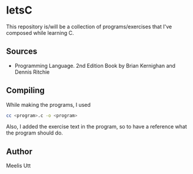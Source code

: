 # letsC

This repository is/will be a collection of programs/exercises that I've composed while learning C.

## Sources

* Programming Language. 2nd Edition Book by Brian Kernighan and Dennis Ritchie

## Compiling

While making the programs, I used

```sh
cc <program>.c -o <program>
```

Also, I added the exercise text in the program, so to have a reference what the program should do.

## Author

Meelis Utt
